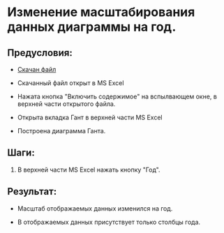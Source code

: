 # Изменение масштабирования данных диаграммы на год.

## Предусловия:

- [Скачан файл](https://disk.yandex.ru/d/IXRviK5MR12Kuw)

- Скачанный файл открыт в MS Excel

- Нажата кнопка "Включить содержимое" на вспылвающем окне, в верхней части открытого файла.

- Открыта вкладка Гант в верхней части MS Excel

- Построена диаграмма Ганта.

## Шаги:

1. В верхней части MS Excel нажать кнопку "Год".

## Результат:

- Масштаб отображаемых данных изменился на год.

- В отображаемых данных присутствует только столбцы года.
